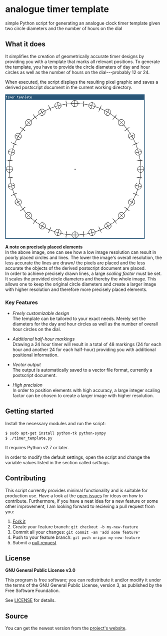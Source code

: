 # analogue timer template

simple Python script for generating an analogue clock timer template given two circle diameters and the number of hours on the dial


## What it does

It simplifies the creation of geometrically accurate timer designs by providing you with a template that marks all relevant positions. To generate the template, you have to provide the circle diameters of day and hour circles as well as the number of hours on the dial---probably 12 or 24.

When executed, the script displays the resulting pixel graphic and saves a derived postscript document in the current working directory.

![example window](window.png "example window")

**A note on precisely placed elements**  
In the above image, one can see how a low image resolution can result in poorly placed circles and lines. The lower the image's overall resolution, the less accurate the lines are drawn/ the pixels are placed and the less accurate the objects of the derived postscript document are placed.  
In order to achieve precisely drawn lines, a large *scaling factor* must be set. It scales the provided circle diameters and thereby the whole image. This allows one to keep the original circle diameters and create a larger image with higher resolution and therefore more precisely placed elements.


### Key Features

* *Freely customizable design*  
The template can be tailored to your exact needs. Merely set the diameters for the day and hour circles as well as the number of overall hour circles on the dial.

* *Additional half-hour markings*  
Drawing a 24 hour timer will result in a total of 48 markings (24 for each hour and another 24 for each half-hour) providing you with additional positional information.

* *Vector output*  
The output is automatically saved to a vector file format, currently a postscript document.

* *High precision*  
In order to position elements with high accuracy, a large integer scaling factor can be chosen to create a larger image with higher resolution.


## Getting started

Install the necessary modules and run the script:

    $ sudo apt-get install python-tk python-sympy
    $ ./timer_template.py

It requires Python v2.7 or later.

In order to modify the default settings, open the script and change the variable values listed in the section called *settings*.


## Contributing

This script currently provides minimal functionality and is suitable for production use. Have a look at the [open issues][issues] for ideas on how to contribute. Furthermore, if you have a neat idea for a new feature or some other improvement, I am looking forward to recieving a pull request from you:

1. [Fork it][fork]
2. Create your feature branch: `git checkout -b my-new-feature`
3. Commit all your changes: `git commit -am 'add some feature'`
4. Push to your feature branch: `git push origin my-new-feature`
5. Submit a [pull request][pr]


## License

**GNU General Public License v3.0**

This program is free software; you can redistribute it and/or modify it under the terms of the GNU General Public License, version 3, as published by the Free Software Foundation.

See [LICENSE][license-file] for details.


## Source

You can get the newest version from the [project's website][project-website].



[issues]: https://github.com/makomi/timer_template/issues
[fork]: https://help.github.com/articles/fork-a-repo/
[pr]: https://help.github.com/articles/creating-a-pull-request/
[license-file]: LICENSE
[project-website]: http://github.com/makomi/timer_template/
